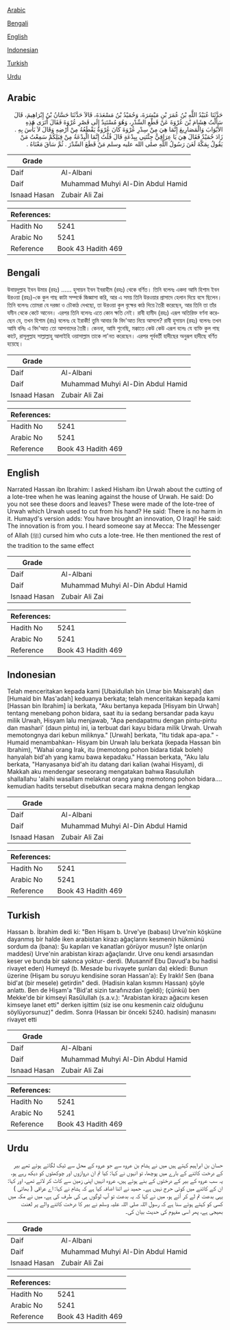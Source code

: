 [Arabic](#arabic)

[Bengali](#bengali)

[English](#english)

[Indonesian](#indonesian)

[Turkish](#turkish)

[Urdu](#urdu)

## Arabic


<div dir="rtl" lang="ar" style={{fontSize:'larger',backgroundColor:'#f8f9fa',padding:20}}>
حَدَّثَنَا عُبَيْدُ اللَّهِ بْنُ عُمَرَ بْنِ مَيْسَرَةَ، وَحُمَيْدُ بْنُ مَسْعَدَةَ، قَالاَ حَدَّثَنَا حَسَّانُ بْنُ إِبْرَاهِيمَ، قَالَ سَأَلْتُ هِشَامَ بْنَ عُرْوَةَ عَنْ قَطْعِ السِّدْرِ، وَهُوَ مُسْتَنِدٌ إِلَى قَصْرِ عُرْوَةَ فَقَالَ أَتَرَى هَذِهِ الأَبْوَابَ وَالْمَصَارِيعَ إِنَّمَا هِيَ مِنْ سِدْرِ عُرْوَةَ كَانَ عُرْوَةُ يَقْطَعُهُ مِنْ أَرْضِهِ وَقَالَ لاَ بَأْسَ بِهِ ‏.‏ زَادَ حُمَيْدٌ فَقَالَ هِيَ يَا عِرَاقِيُّ جِئْتَنِي بِبِدْعَةٍ قَالَ قُلْتُ إِنَّمَا الْبِدْعَةُ مِنْ قِبَلِكُمْ سَمِعْتُ مَنْ يَقُولُ بِمَكَّةَ لَعَنَ رَسُولُ اللَّهِ صلى الله عليه وسلم مَنْ قَطَعَ السِّدْرَ ‏.‏ ثُمَّ سَاقَ مَعْنَاهُ ‏.‏
</div>
<div style={{backgroundColor:'#f8f9fa',padding:20, marginBottom: 10}}><table> <thead> <tr> <th>Grade</th> <th></th> </tr> </thead> <tbody> <tr><td>Daif</td><td>Al-Albani</td></tr><tr><td>Daif</td><td>Muhammad Muhyi Al-Din Abdul Hamid</td></tr><tr><td>Isnaad Hasan</td><td>Zubair Ali Zai</td></tr></tbody></table><table> <thead> <tr> <th>References:</th> <th></th> </tr> </thead> <tbody><tr><td>Hadith No</td><td>5241</td></tr><tr><td>Arabic No</td><td>5241</td></tr><tr><td>Reference</td><td>Book 43 Hadith 469</td></tr></tbody></table></div>

## Bengali


<div dir="ltr" lang="bn" style={{fontSize:'larger',backgroundColor:'#f8f9fa',padding:20}}>
উবায়দুল্লাহ ইবন উমার (রহঃ) ...... হুসায়ন ইবন ইবরাহীম (রহঃ) থেকে বর্ণিত। তিনি বলেনঃ একদা আমি হিশাম ইবন উরওয়া (রহঃ)-কে কুল গাছ কাটা সম্পর্কে জিজ্ঞাসা করি, আর এ সময় তিনি উরওয়ার প্রাসাদে হেলান দিয়ে বসে ছিলেন। তিনি বলেনঃ তোমরা যে দরজা ও চৌকাঠ দেখছো, তা উরওয়া কুল বৃক্ষের কাঠ দিয়ে তৈরী করেছেন, আর তিনি তা তাঁর যমীন থেকে কেটে আনেন। এরপর তিনি বলেনঃ এতে কোন ক্ষতি নেই। রাবী হামীদ (রহঃ) এরূপ অতিরিক্ত বর্ণনা করেছেন যে, তখন হিশাম (রাঃ) বলেনঃ হে ইরাকী! তুমি আবার কি বিদ'আত নিয়ে আসলে? রাবী হুসায়ন (রহঃ) বলেনঃ তখন আমি বলিঃ এ বিদ'আত তো আপনাদের তৈরী। কেননা, আমি শুনেছি, মক্কাতে কেউ কেউ এরূপ বলেঃ যে ব্যক্তি কুল গাছ কাটে, রাসূলুল্লাহ সাল্লাল্লাহু আলাইহি ওয়াসাল্লাম তাকে লা'নত করেছেন। এরপর পূর্ববর্তী হাদীছের অনুরূপ হাদীছে বর্ণিত হয়েছে।
</div>
<div style={{backgroundColor:'#f8f9fa',padding:20, marginBottom: 10}}><table> <thead> <tr> <th>Grade</th> <th></th> </tr> </thead> <tbody> <tr><td>Daif</td><td>Al-Albani</td></tr><tr><td>Daif</td><td>Muhammad Muhyi Al-Din Abdul Hamid</td></tr><tr><td>Isnaad Hasan</td><td>Zubair Ali Zai</td></tr></tbody></table><table> <thead> <tr> <th>References:</th> <th></th> </tr> </thead> <tbody><tr><td>Hadith No</td><td>5241</td></tr><tr><td>Arabic No</td><td>5241</td></tr><tr><td>Reference</td><td>Book 43 Hadith 469</td></tr></tbody></table></div>

## English


<div dir="ltr" lang="en" style={{fontSize:'larger',backgroundColor:'#f8f9fa',padding:20}}>
Narrated Hassan ibn Ibrahim: I asked Hisham ibn Urwah about the cutting of a lote-tree when he was leaning against the house of Urwah. He said: Do you not see these doors and leaves? These were made of the lote-tree of Urwah which Urwah used to cut from his hand? He said: There is no harm in it. Humayd's version adds: You have brought an innovation, O Iraqi! He said: The innovation is from you. I heard someone say at Mecca: The Messenger of Allah (ﷺ) cursed him who cuts a lote-tree. He then mentioned the rest of the tradition to the same effect
</div>
<div style={{backgroundColor:'#f8f9fa',padding:20, marginBottom: 10}}><table> <thead> <tr> <th>Grade</th> <th></th> </tr> </thead> <tbody> <tr><td>Daif</td><td>Al-Albani</td></tr><tr><td>Daif</td><td>Muhammad Muhyi Al-Din Abdul Hamid</td></tr><tr><td>Isnaad Hasan</td><td>Zubair Ali Zai</td></tr></tbody></table><table> <thead> <tr> <th>References:</th> <th></th> </tr> </thead> <tbody><tr><td>Hadith No</td><td>5241</td></tr><tr><td>Arabic No</td><td>5241</td></tr><tr><td>Reference</td><td>Book 43 Hadith 469</td></tr></tbody></table></div>

## Indonesian


<div dir="ltr" lang="id" style={{fontSize:'larger',backgroundColor:'#f8f9fa',padding:20}}>
Telah menceritakan kepada kami [Ubaidullah bin Umar bin Maisarah] dan [Humaid bin Mas'adah] keduanya berkata; telah menceritakan kepada kami [Hassan bin Ibrahim] ia berkata, "Aku bertanya kepada [Hisyam bin Urwah] tentang menebang pohon bidara, saat itu ia sedang bersandar pada kayu milik Urwah, Hisyam lalu menjawab, "Apa pendapatmu dengan pintu-pintu dan mashari' (daun pintu) ini, ia terbuat dari kayu bidara milik Urwah. Urwah memotongnya dari kebun miliknya." [Urwah] berkata, "Itu tidak apa-apa." -Humaid menambahkan- Hisyam bin Urwah lalu berkata (kepada Hassan bin Ibrahim), "Wahai orang Irak, itu (memotong pohon bidara tidak boleh) hanyalah bid'ah yang kamu bawa kepadaku." Hassan berkata, "Aku lalu berkata, "Hanyasanya bid'ah itu datang dari kalian (wahai Hisyam), di Makkah aku mendengar seseorang mengatakan bahwa Rasulullah shallallahu 'alaihi wasallam melaknat orang yang memotong pohon bidara…. kemudian hadits tersebut disebutkan secara makna dengan lengkap
</div>
<div style={{backgroundColor:'#f8f9fa',padding:20, marginBottom: 10}}><table> <thead> <tr> <th>Grade</th> <th></th> </tr> </thead> <tbody> <tr><td>Daif</td><td>Al-Albani</td></tr><tr><td>Daif</td><td>Muhammad Muhyi Al-Din Abdul Hamid</td></tr><tr><td>Isnaad Hasan</td><td>Zubair Ali Zai</td></tr></tbody></table><table> <thead> <tr> <th>References:</th> <th></th> </tr> </thead> <tbody><tr><td>Hadith No</td><td>5241</td></tr><tr><td>Arabic No</td><td>5241</td></tr><tr><td>Reference</td><td>Book 43 Hadith 469</td></tr></tbody></table></div>

## Turkish


<div dir="ltr" lang="tr" style={{fontSize:'larger',backgroundColor:'#f8f9fa',padding:20}}>
Hassan b. İbrahim dedi ki: "Ben Hişam b. Urve'ye (babası) Urve'nin köşküne dayanmış bir halde iken arabistan kirazı ağaçlarını kesmenin hükmünü sordum da (bana): Şu kapıları ve kanatları görüyor musun? İşte onlar(ın maddesi) Urve'nin arabistan kirazı ağaçlarıdır. Urve onu kendi arsasından keser ve bunda bir sakınca yoktur- derdi. (Musannif Ebu Davud'a bu hadisi rivayet eden) Humeyd (b. Mesade bu rivayete şunları da) ekledi: Bunun üzerine (Hişam bu soruyu kendisine soran Hassan'a): Ey Iraklı! Sen (bana bid'at (bir mesele) getirdin" dedi. (Hadisin kalan kısmını Hassan) şöyle anlattı. Ben de Hişam'a "Bid'at sizin tarafınızdan (geldi); (çünkü) ben Mekke'de bir kimseyi Rasûlullah (s.a.v.): "Arabistan kirazı ağacını kesen kimseye lanet etti" derken işittim (siz ise onu kesmenin caiz olduğunu söylüyorsunuz)" dedim. Sonra (Hassan bir önceki 5240. hadisin) manasını rivayet etti
</div>
<div style={{backgroundColor:'#f8f9fa',padding:20, marginBottom: 10}}><table> <thead> <tr> <th>Grade</th> <th></th> </tr> </thead> <tbody> <tr><td>Daif</td><td>Al-Albani</td></tr><tr><td>Daif</td><td>Muhammad Muhyi Al-Din Abdul Hamid</td></tr><tr><td>Isnaad Hasan</td><td>Zubair Ali Zai</td></tr></tbody></table><table> <thead> <tr> <th>References:</th> <th></th> </tr> </thead> <tbody><tr><td>Hadith No</td><td>5241</td></tr><tr><td>Arabic No</td><td>5241</td></tr><tr><td>Reference</td><td>Book 43 Hadith 469</td></tr></tbody></table></div>

## Urdu


<div dir="rtl" lang="ur" style={{fontSize:'larger',backgroundColor:'#f8f9fa',padding:20}}>
حسان بن ابراہیم کہتے ہیں میں نے ہشام بن عروہ سے جو عروہ کے محل سے ٹیک لگائے ہوئے تھے بیر کے درخت کاٹنے کے بارے میں پوچھا، تو انہوں نے کہا: کیا تم ان دروازوں اور چوکھٹوں کو دیکھ رہے ہو، یہ سب عروہ کے بیر کے درختوں کے بنے ہوئے ہیں، عروہ انہیں اپنی زمین سے کاٹ کر لائے تھے، اور کہا: ان کے کاٹنے میں کوئی حرج نہیں ہے۔ حمید نے اتنا اضافہ کیا ہے کہ ہشام نے کہا: اے عراقی ( بھائی ) یہی بدعت تم لے کر آئے ہو، میں نے کہا کہ یہ بدعت تو آپ لوگوں ہی کی طرف کی ہے، میں نے مکہ میں کسی کو کہتے ہوئے سنا ہے کہ رسول اللہ صلی اللہ علیہ وسلم نے بیر کا درخت کاٹنے والے پر لعنت بھیجی ہے، پھر اسی مفہوم کی حدیث بیان کی۔
</div>
<div style={{backgroundColor:'#f8f9fa',padding:20, marginBottom: 10}}><table> <thead> <tr> <th>Grade</th> <th></th> </tr> </thead> <tbody> <tr><td>Daif</td><td>Al-Albani</td></tr><tr><td>Daif</td><td>Muhammad Muhyi Al-Din Abdul Hamid</td></tr><tr><td>Isnaad Hasan</td><td>Zubair Ali Zai</td></tr></tbody></table><table> <thead> <tr> <th>References:</th> <th></th> </tr> </thead> <tbody><tr><td>Hadith No</td><td>5241</td></tr><tr><td>Arabic No</td><td>5241</td></tr><tr><td>Reference</td><td>Book 43 Hadith 469</td></tr></tbody></table></div>